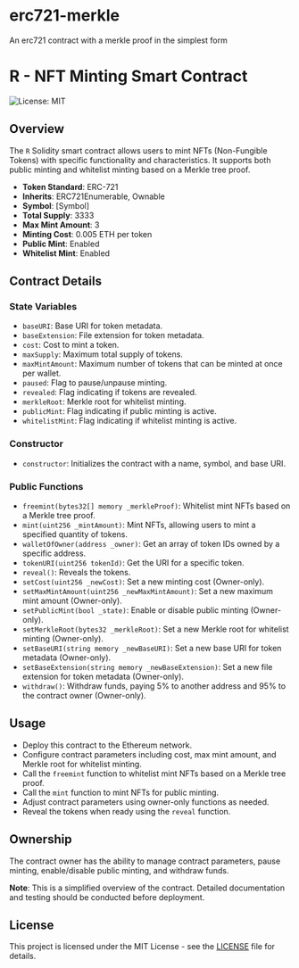 # erc721-merkle
An erc721 contract with a merkle proof in the simplest form

# R - NFT Minting Smart Contract

![License: MIT](https://img.shields.io/badge/License-MIT-yellow.svg)

## Overview

The `R` Solidity smart contract allows users to mint NFTs (Non-Fungible Tokens) with specific functionality and characteristics. It supports both public minting and whitelist minting based on a Merkle tree proof.

- **Token Standard**: ERC-721
- **Inherits**: ERC721Enumerable, Ownable
- **Symbol**: [Symbol]
- **Total Supply**: 3333
- **Max Mint Amount**: 3
- **Minting Cost**: 0.005 ETH per token
- **Public Mint**: Enabled
- **Whitelist Mint**: Enabled

## Contract Details

### State Variables

- `baseURI`: Base URI for token metadata.
- `baseExtension`: File extension for token metadata.
- `cost`: Cost to mint a token.
- `maxSupply`: Maximum total supply of tokens.
- `maxMintAmount`: Maximum number of tokens that can be minted at once per wallet.
- `paused`: Flag to pause/unpause minting.
- `revealed`: Flag indicating if tokens are revealed.
- `merkleRoot`: Merkle root for whitelist minting.
- `publicMint`: Flag indicating if public minting is active.
- `whitelistMint`: Flag indicating if whitelist minting is active.

### Constructor

- `constructor`: Initializes the contract with a name, symbol, and base URI.

### Public Functions

- `freemint(bytes32[] memory _merkleProof)`: Whitelist mint NFTs based on a Merkle tree proof.
- `mint(uint256 _mintAmount)`: Mint NFTs, allowing users to mint a specified quantity of tokens.
- `walletOfOwner(address _owner)`: Get an array of token IDs owned by a specific address.
- `tokenURI(uint256 tokenId)`: Get the URI for a specific token.
- `reveal()`: Reveals the tokens.
- `setCost(uint256 _newCost)`: Set a new minting cost (Owner-only).
- `setMaxMintAmount(uint256 _newMaxMintAmount)`: Set a new maximum mint amount (Owner-only).
- `setPublicMint(bool _state)`: Enable or disable public minting (Owner-only).
- `setMerkleRoot(bytes32 _merkleRoot)`: Set a new Merkle root for whitelist minting (Owner-only).
- `setBaseURI(string memory _newBaseURI)`: Set a new base URI for token metadata (Owner-only).
- `setBaseExtension(string memory _newBaseExtension)`: Set a new file extension for token metadata (Owner-only).
- `withdraw()`: Withdraw funds, paying 5% to another address and 95% to the contract owner (Owner-only).

## Usage

- Deploy this contract to the Ethereum network.
- Configure contract parameters including cost, max mint amount, and Merkle root for whitelist minting.
- Call the `freemint` function to whitelist mint NFTs based on a Merkle tree proof.
- Call the `mint` function to mint NFTs for public minting.
- Adjust contract parameters using owner-only functions as needed.
- Reveal the tokens when ready using the `reveal` function.

## Ownership

The contract owner has the ability to manage contract parameters, pause minting, enable/disable public minting, and withdraw funds.

**Note**: This is a simplified overview of the contract. Detailed documentation and testing should be conducted before deployment.

## License

This project is licensed under the MIT License - see the [LICENSE](LICENSE) file for details.


